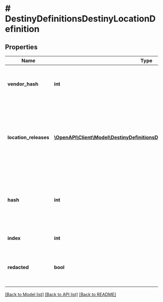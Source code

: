 # # DestinyDefinitionsDestinyLocationDefinition

## Properties

Name | Type | Description | Notes
------------ | ------------- | ------------- | -------------
**vendor_hash** | **int** | If the location has a Vendor on it, this is the hash identifier for that Vendor. Look them up with DestinyVendorDefinition. | [optional]
**location_releases** | [**\OpenAPI\Client\Model\DestinyDefinitionsDestinyLocationReleaseDefinition[]**](DestinyDefinitionsDestinyLocationReleaseDefinition.md) | A Location may refer to different specific spots in the world based on the world&#39;s current state. This is a list of those potential spots, and the data we can use at runtime to determine which one of the spots is the currently valid one. | [optional]
**hash** | **int** | The unique identifier for this entity. Guaranteed to be unique for the type of entity, but not globally.  When entities refer to each other in Destiny content, it is this hash that they are referring to. | [optional]
**index** | **int** | The index of the entity as it was found in the investment tables. | [optional]
**redacted** | **bool** | If this is true, then there is an entity with this identifier/type combination, but BNet is not yet allowed to show it. Sorry! | [optional]

[[Back to Model list]](../../README.md#models) [[Back to API list]](../../README.md#endpoints) [[Back to README]](../../README.md)
